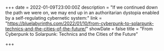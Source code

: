+++
date = 2022-01-09T23:00:00Z
description = "If we continued down the path we were on, we may end up in an authoritarian dystopia enabled by a self-regulating cybernetic system:"
link = "https://bluelabyrinths.com/2022/01/10/from-cyberpunk-to-solarpunk-technics-and-the-cities-of-the-future/"
showDate = false
title = "From Cyberpunk to Solarpunk: Technics and the Cities of the Future"

+++
